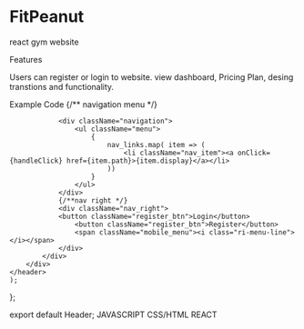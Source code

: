 # FitPeanut
react gym website 


Features

Users can register or login to website. view dashboard, Pricing Plan, desing transtions and functionality.

Example Code
         {/** navigation menu */}

                <div className="navigation">
                    <ul className="menu">
                        {
                            nav_links.map( item => (
                                <li className="nav_item"><a onClick={handleClick} href={item.path}>{item.display}</a></li>
                            ))
                        }
                    </ul>
                </div>
                {/**nav right */}
                <div className="nav_right">
                <button className="register_btn">Login</button>
                    <button className="register_btn">Register</button>
                    <span className="mobile_menu"><i class="ri-menu-line"></i></span>
                </div>
            </div>
        </div>
    </header>
    );
};

export default Header;
JAVASCRIPT
CSS/HTML
REACT
